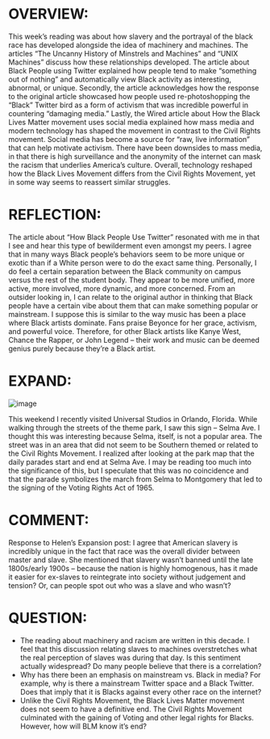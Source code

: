 # OVERVIEW:
This week’s reading was about how slavery and the portrayal of the black race has developed alongside the idea of machinery and machines. The articles “The Uncanny History of Minstrels and Machines” and “UNIX Machines” discuss how these relationships developed. The article about Black People using Twitter explained how people tend to make “something out of nothing” and automatically view Black activity as interesting, abnormal, or unique. Secondly, the article acknowledges how the response to the original article showcased how people used re-photoshopping the “Black” Twitter bird as a form of activism that was incredible powerful in countering “damaging media.” Lastly, the Wired article about How the Black Lives Matter movement uses social media explained how mass media and modern technology has shaped the movement in contrast to the Civil Rights movement. Social media has become a source for “raw, live information” that can help motivate activism. There have been downsides to mass media, in that there is high surveillance and the anonymity of the internet can mask the racism that underlies America’s culture. Overall, technology reshaped how the Black Lives Movement differs from the Civil Rights Movement, yet in some way seems to reassert similar struggles. 
# REFLECTION:
The article about “How Black People Use Twitter” resonated with me in that I see and hear this type of bewilderment even amongst my peers. I agree that in many ways Black people’s behaviors seem to be more unique or exotic than if a White person were to do the exact same thing. Personally, I do feel a certain separation between the Black community on campus versus the rest of the student body. They appear to be more unified, more active, more involved, more dynamic, and more concerned. From an outsider looking in, I can relate to the original author in thinking that Black people have a certain vibe about them that can make something popular or mainstream. I suppose this is similar to the way music has been a place where Black artists dominate. Fans praise Beyonce for her grace, activism, and powerful voice. Therefore, for other Black artists like Kanye West, Chance the Rapper, or John Legend – their work and music can be deemed genius purely because they’re a Black artist. 
# EXPAND:
![image]("http://tinypic.com/r/21acyog/9")


This weekend I recently visited Universal Studios in Orlando, Florida. While walking through the streets of the theme park, I saw this sign – Selma Ave. I thought this was interesting because Selma, itself, is not a popular area. The street was in an area that did not seem to be Southern themed or related to the Civil Rights Movement. I realized after looking at the park map that the daily parades start and end at Selma Ave. I may be reading too much into the significance of this, but I speculate that this was no coincidence and that the parade symbolizes the march from Selma to Montgomery that led to the signing of the Voting Rights Act of 1965. 
# COMMENT:
Response to Helen’s Expansion post: I agree that American slavery is incredibly unique in the fact that race was the overall divider between master and slave. She mentioned that slavery wasn’t banned until the late 1800s/early 1900s – because the nation is highly homogenous, has it made it easier for ex-slaves to reintegrate into society without judgement and tension? Or, can people spot out who was a slave and who wasn’t? 
# QUESTION:
*	The reading about machinery and racism are written in this decade. I feel that this discussion relating slaves to machines overstretches what the real perception of slaves was during that day. Is this sentiment actually widespread? Do many people believe that there is a correlation?
*	Why has there been an emphasis on mainstream vs. Black in media? For example, why is there a mainstream Twitter space and a Black Twitter. Does that imply that it is Blacks against every other race on the internet?
*	Unlike the Civil Rights Movement, the Black Lives Matter movement does not seem to have a definitive end. The Civil Rights Movement culminated with the gaining of Voting and other legal rights for Blacks. However, how will BLM know it’s end? 
